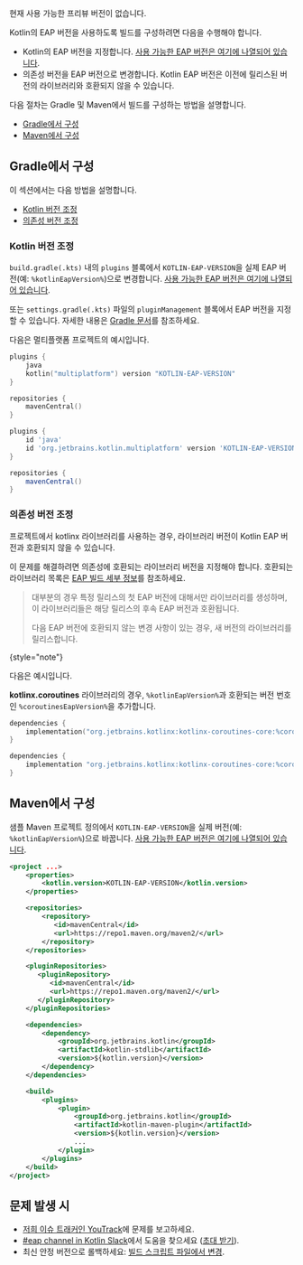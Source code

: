 [//]: # (title: EAP용 빌드 구성하기)

<tldr>
    <p>현재 사용 가능한 프리뷰 버전이 없습니다.</p>
    <!--
    <p>Latest Kotlin EAP release: <strong>%kotlinEapVersion%</strong></p>
    <p><a href="eap.md#build-details">Explore Kotlin EAP release details</a></p>
    -->
</tldr>

Kotlin의 EAP 버전을 사용하도록 빌드를 구성하려면 다음을 수행해야 합니다.

*   Kotlin의 EAP 버전을 지정합니다. [사용 가능한 EAP 버전은 여기에 나열되어 있습니다](eap.md#build-details).
*   의존성 버전을 EAP 버전으로 변경합니다.
Kotlin EAP 버전은 이전에 릴리스된 버전의 라이브러리와 호환되지 않을 수 있습니다.

다음 절차는 Gradle 및 Maven에서 빌드를 구성하는 방법을 설명합니다.

*   [Gradle에서 구성](#configure-in-gradle)
*   [Maven에서 구성](#configure-in-maven)

## Gradle에서 구성

이 섹션에서는 다음 방법을 설명합니다.

*   [Kotlin 버전 조정](#adjust-the-kotlin-version)
*   [의존성 버전 조정](#adjust-versions-in-dependencies)

### Kotlin 버전 조정

`build.gradle(.kts)` 내의 `plugins` 블록에서 `KOTLIN-EAP-VERSION`을 실제 EAP 버전(예: `%kotlinEapVersion%`)으로 변경합니다. [사용 가능한 EAP 버전은 여기에 나열되어 있습니다](eap.md#build-details).

또는 `settings.gradle(.kts)` 파일의 `pluginManagement` 블록에서 EAP 버전을 지정할 수 있습니다. 자세한 내용은 [Gradle 문서](https://docs.gradle.org/current/userguide/plugins.html#sec:plugin_version_management)를 참조하세요.

다음은 멀티플랫폼 프로젝트의 예시입니다.

<tabs group="build-script">
<tab title="Kotlin" group-key="kotlin">

```kotlin
plugins {
    java
    kotlin("multiplatform") version "KOTLIN-EAP-VERSION"
}

repositories {
    mavenCentral()
}
```

</tab>
<tab title="Groovy" group-key="groovy">

```groovy
plugins {
    id 'java'
    id 'org.jetbrains.kotlin.multiplatform' version 'KOTLIN-EAP-VERSION'
}

repositories {
    mavenCentral()
}
```

</tab>
</tabs>

### 의존성 버전 조정

프로젝트에서 kotlinx 라이브러리를 사용하는 경우, 라이브러리 버전이 Kotlin EAP 버전과 호환되지 않을 수 있습니다.

이 문제를 해결하려면 의존성에 호환되는 라이브러리 버전을 지정해야 합니다. 호환되는 라이브러리 목록은 [EAP 빌드 세부 정보](eap.md#build-details)를 참조하세요.

> 대부분의 경우 특정 릴리스의 첫 EAP 버전에 대해서만 라이브러리를 생성하며, 이 라이브러리들은 해당 릴리스의 후속 EAP 버전과 호환됩니다.
>
> 다음 EAP 버전에 호환되지 않는 변경 사항이 있는 경우, 새 버전의 라이브러리를 릴리스합니다.
>
{style="note"}

다음은 예시입니다.

**kotlinx.coroutines** 라이브러리의 경우, `%kotlinEapVersion%`과 호환되는 버전 번호인 `%coroutinesEapVersion%`을 추가합니다.

<tabs group="build-script">
<tab title="Kotlin" group-key="kotlin">

```kotlin
dependencies {
    implementation("org.jetbrains.kotlinx:kotlinx-coroutines-core:%coroutinesEapVersion%")
}
```

</tab>
<tab title="Groovy" group-key="groovy">

```groovy
dependencies {
    implementation "org.jetbrains.kotlinx:kotlinx-coroutines-core:%coroutinesEapVersion%"
}
```

</tab>
</tabs>

## Maven에서 구성

샘플 Maven 프로젝트 정의에서 `KOTLIN-EAP-VERSION`을 실제 버전(예: `%kotlinEapVersion%`)으로 바꿉니다. [사용 가능한 EAP 버전은 여기에 나열되어 있습니다](eap.md#build-details).

```xml
<project ...>
    <properties>
        <kotlin.version>KOTLIN-EAP-VERSION</kotlin.version>
    </properties>

    <repositories>
        <repository>
           <id>mavenCentral</id>
           <url>https://repo1.maven.org/maven2/</url>
        </repository>
    </repositories>

    <pluginRepositories>
       <pluginRepository>
          <id>mavenCentral</id>
          <url>https://repo1.maven.org/maven2/</url>
       </pluginRepository>
    </pluginRepositories>

    <dependencies>
        <dependency>
            <groupId>org.jetbrains.kotlin</groupId>
            <artifactId>kotlin-stdlib</artifactId>
            <version>${kotlin.version}</version>
        </dependency>
    </dependencies>

    <build>
        <plugins>
            <plugin>
                <groupId>org.jetbrains.kotlin</groupId>
                <artifactId>kotlin-maven-plugin</artifactId>
                <version>${kotlin.version}</version>
                ...
            </plugin>
        </plugins>
    </build>
</project>
```

## 문제 발생 시

*   [저희 이슈 트래커인 YouTrack](https://kotl.in/issue)에 문제를 보고하세요.
*   [#eap channel in Kotlin Slack](https://app.slack.com/client/T09229ZC6/C0KLZSCHF)에서 도움을 찾으세요 ([초대 받기](https://surveys.jetbrains.com/s3/kotlin-slack-sign-up)).
*   최신 안정 버전으로 롤백하세요: [빌드 스크립트 파일에서 변경](#adjust-the-kotlin-version).
